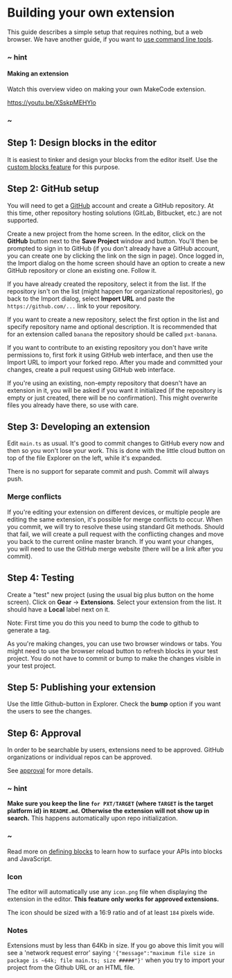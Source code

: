# Building your own extension

This guide describes a simple setup that requires nothing, but a web browser.
We have another guide, if you want to
[use command line tools](/extensions/getting-started/vscode).

### ~ hint

#### Making an extension

Watch this overview video on making your own MakeCode extension.

https://youtu.be/XSskpMEHYlo

### ~

## Step 1: Design blocks in the editor

It is easiest to tinker and design your blocks from the editor itself. 
Use the [custom blocks feature](/defining-blocks) for this purpose.

## Step 2: GitHub setup

You will need to get a [GitHub](https://github.com) account and create a GitHub repository. At this time, other repository hosting solutions (GitLab, Bitbucket, etc.) are not supported.

Create a new project from the home screen. In the editor, click on the **GitHub** button next to the
**Save Project** window and button. You'll then be prompted to sign in to GitHub (if you don't already
have a GitHub account, you can create one by clicking the link on the sign in page).
Once logged in, the Import dialog 
on the home screen should have an option to create
a new GitHub repository or clone an existing one. Follow it.

If you have already created the repository, select it from the list. If the repository isn't
on the list (might happen for organizational repositories), go back to the Import dialog, 
select **Import URL** and paste the `https://github.com/...` link to your repository.

If you want to create a new repository, select the first option in the list and specify
repository name and optional description. It is recommended that for an extension called
`banana` the repository should be called `pxt-banana`.

If you want to contribute to an existing repository you don't have write permissions
to, first fork it using GitHub web interface, and then use the Import URL to import
your forked repo. After you made and committed your changes, create a pull request
using GitHub web interface.

If you're using an existing, non-empty repository that doesn't have an extension in it, you
will be asked if you want it initialized (if the repository is empty or just created, there will
be no confirmation). This might overwrite files you already have there,
so use with care.

## Step 3: Developing an extension

Edit `main.ts` as usual. It's good to commit changes to GitHub every now and then
so you won't lose your work. This is done with the little cloud button
on top of the file Explorer on the left, while it's expanded.

There is no support for separate commit and push. Commit will always push.

### Merge conflicts

If you're editing your extension on different devices, or multiple people are editing
the same extension, it's possible for merge conflicts to occur. When you commit, we will try to
resolve these using standard Git methods. Should that fail, we will create
a pull request with the conflicting changes and move you back to the current online
master branch. If you want your changes, you will need to use the GitHub merge
website (there will be a link after you commit).

## Step 4: Testing

Create a "test" new project (using the usual big plus button on the home screen).
Click on **Gear** -> **Extensions**. Select your extension from the list. It should
have a **Local** label next on it.

Note: First time you do this you need to bump the code to github to generate a tag.

As you're making changes, you can use two browser windows or tabs.
You might need to use the browser reload button to refresh blocks in your
test project. You do not have to commit or bump to make the changes visible
in your test project.

## Step 5: Publishing your extension

Use the little Github-button in Explorer. Check the **bump** option if you want
the users to see the changes.

## Step 6: Approval

In order to be searchable by users, extensions need to be approved. GitHub organizations or individual repos can be approved.

See [approval](/extensions/approval) for more details.

### ~ hint

**Make sure you keep the line `for PXT/TARGET` (where `TARGET` is the target platform id) 
in `README.md`. Otherwise the extension will not show up in search.**
This happens automatically upon repo initialization.

### ~

Read more on [defining blocks](/defining-blocks) to learn how to surface your APIs into blocks and JavaScript.

### Icon

The editor will automatically use any ``icon.png`` file when displaying the extension in the editor. **This feature only works for approved extensions.**

The icon should be sized with a 16:9 ratio and of at least ``184`` pixels wide.

### Notes

Extensions must by less than 64Kb in size. If you go above this limit you will see a 'network request error' saying ``'{"message":"maximum file size in package is ~64k; file main.ts; size #####"}'`` when you try to import your project from the Github URL or an HTML file.
